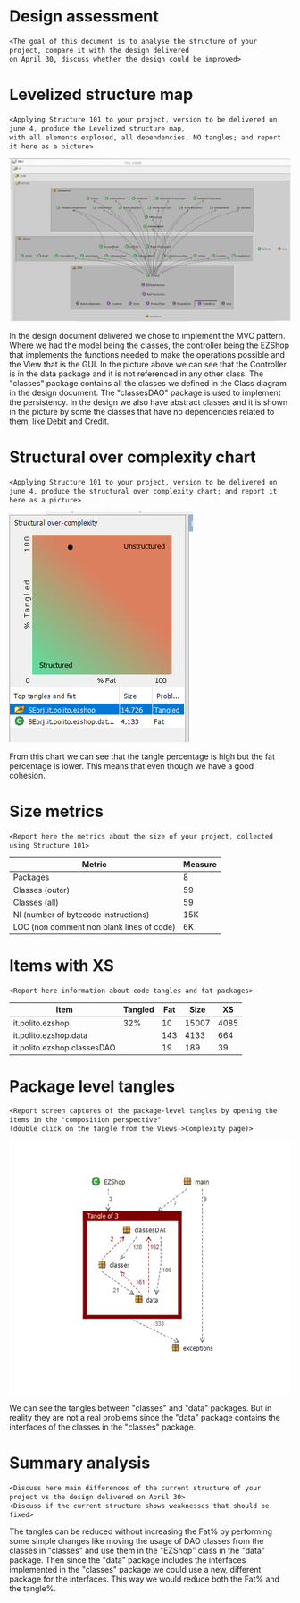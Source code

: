 # Design assessment


```
<The goal of this document is to analyse the structure of your project, compare it with the design delivered
on April 30, discuss whether the design could be improved>
```


# Levelized structure map
```
<Applying Structure 101 to your project, version to be delivered on june 4, produce the Levelized structure map,
with all elements explosed, all dependencies, NO tangles; and report it here as a picture>
```
<img src="./images/structure101/LevelizedStructureMap.PNG">



In the design document delivered we chose to implement the MVC pattern. Where we had the model being the classes, the controller being the EZShop that implements the functions needed to make the operations possible and the View that is the GUI. In the picture above we can see that the Controller is in the data package and it is not referenced in any other class. The "classes" package  contains all the classes we defined in the Class diagram in the design document. The "classesDAO" package is used to implement the persistency.
In the design we also have abstract classes and it is shown in the picture by some the classes that have no dependencies related to them, like Debit and Credit.



# Structural over complexity chart

```
<Applying Structure 101 to your project, version to be delivered on june 4, produce the structural over complexity chart; and report it here as a picture>
```
<img src="./images/structure101/structuralComplexity.PNG">

From this chart we can see that the tangle percentage is high but the fat percentage is lower. This means that even though we have a good cohesion.


# Size metrics

```
<Report here the metrics about the size of your project, collected using Structure 101>
```



| Metric                                    | Measure |
| ----------------------------------------- | ------- |
| Packages                                  |   8      |
| Classes (outer)                           |  59       |
| Classes (all)                             |  59       |
| NI (number of bytecode instructions)      |  15K       |
| LOC (non comment non blank lines of code) |  6K       |



# Items with XS

```
<Report here information about code tangles and fat packages>
```

| Item | Tangled | Fat  | Size | XS   |
| ---- | ------- | ---- | ---- | ---- |
| it.polito.ezshop     |  32%       | 10     |  15007    |    4085  |
| it.polito.ezshop.data     |         | 143     |  4133    |    664  |
| it.polito.ezshop.classesDAO     |         |  19    | 189     |  39    |



# Package level tangles

```
<Report screen captures of the package-level tangles by opening the items in the "composition perspective" 
(double click on the tangle from the Views->Complexity page)>
```
<img src="./images/structure101/packageTangles.PNG">

We can see the tangles between "classes" and "data" packages. But in reality they are not a real problems since the "data" package contains the interfaces of the classes in the "classes" package.

# Summary analysis
```
<Discuss here main differences of the current structure of your project vs the design delivered on April 30>
<Discuss if the current structure shows weaknesses that should be fixed>
```

The tangles can be reduced without increasing the Fat% by performing some simple changes like moving the usage of DAO classes from the classes in "classes" and use them in the "EZShop" class in the "data" package. Then since the "data" package includes the interfaces implemented in the "classes" package we could use a new, different package for the interfaces. This way we would reduce both the Fat% and the tangle%.  